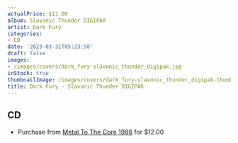 ```yaml
---
actualPrice: $12.00
album: Slavonic Thunder DIGIPAK
artist: Dark Fury
categories:
- CD
date: '2023-03-31T05:23:58'
draft: false
images:
- /images/covers/dark_fury-slavonic_thunder_digipak.jpg
inStock: true
thumbnailImage: /images/covers/dark_fury-slavonic_thunder_digipak-thumb.jpg
title: Dark Fury - Slavonic Thunder DIGIPAK
---
```


## CD
* Purchase from [Metal To The Core 1986](https://metaltothecore1986.com/shop/dark-fury-slavonic-thunder-digipak-cd/) for $12.00
